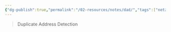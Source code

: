 ```yaml
---
{"dg-publish":true,"permalink":"/02-resources/notes/dad/","tags":["netzwerk/ip/ipv6","netzwerk/protocol"],"noteIcon":"","updated":"2025-08-26T16:35:03.000+02:00"}
---
```


>Duplicate Address Detection
